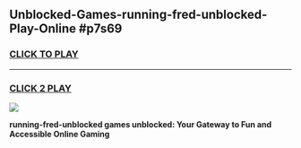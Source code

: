 
## Unblocked-Games-running-fred-unblocked-Play-Online #p7s69
<h3>
<a href="https://news.freeplayer.one?title=running-fred-unblocked&ref=3">CLICK TO PLAY</a></h3>
<hr>

<h3>
<a href="https://news.freeplayer.one?title=running-fred-unblocked&ref=3">CLICK 2 PLAY</a>
  
</h3>

<a href="https://news.freeplayer.one?title=running-fred-unblocked&ref=3"><img src="https://clearcache.store/games.png"></a>


**running-fred-unblocked games unblocked: Your Gateway to Fun and Accessible Online Gaming**
